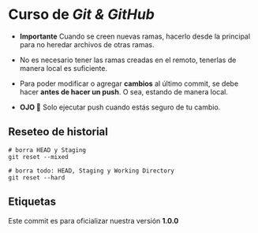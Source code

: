 # Curso de _Git & GitHub_

- **Importante** Cuando se creen nuevas ramas, hacerlo desde la principal para no heredar archivos de otras ramas.

- No es necesario tener las ramas creadas en el remoto, tenerlas de manera local es suficiente.

- Para poder modificar o agregar **cambios** al último commit, se debe hacer **antes de hacer un push**. O sea, estando de manera local.

- **OJO 👀** Solo ejecutar push cuando estás seguro de tu cambio.

## Reseteo de historial

```properties
# borra HEAD y Staging
git reset --mixed

# borra todo: HEAD, Staging y Working Directory
git reset --hard
```

## Etiquetas

Este commit es para oficializar nuestra versión **1.0.0**
